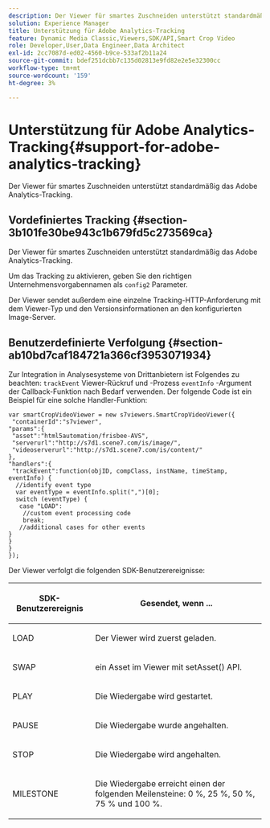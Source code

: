 ```yaml
---
description: Der Viewer für smartes Zuschneiden unterstützt standardmäßig das Adobe Analytics-Tracking.
solution: Experience Manager
title: Unterstützung für Adobe Analytics-Tracking
feature: Dynamic Media Classic,Viewers,SDK/API,Smart Crop Video
role: Developer,User,Data Engineer,Data Architect
exl-id: 2cc7087d-ed02-4560-b9ce-533af2b11a24
source-git-commit: bdef251dcbb7c135d02813e9fd82e2e5e32300cc
workflow-type: tm+mt
source-wordcount: '159'
ht-degree: 3%

---
```


# Unterstützung für Adobe Analytics-Tracking{#support-for-adobe-analytics-tracking}

Der Viewer für smartes Zuschneiden unterstützt standardmäßig das Adobe Analytics-Tracking.

## Vordefiniertes Tracking {#section-3b101fe30be943c1b679fd5c273569ca}

Der Viewer für smartes Zuschneiden unterstützt standardmäßig das Adobe Analytics-Tracking.

Um das Tracking zu aktivieren, geben Sie den richtigen Unternehmensvorgabennamen als `config2` Parameter.

Der Viewer sendet außerdem eine einzelne Tracking-HTTP-Anforderung mit dem Viewer-Typ und den Versionsinformationen an den konfigurierten Image-Server.

## Benutzerdefinierte Verfolgung {#section-ab10bd7caf184721a366cf3953071934}

Zur Integration in Analysesysteme von Drittanbietern ist Folgendes zu beachten: `trackEvent` Viewer-Rückruf und -Prozess `eventInfo` -Argument der Callback-Funktion nach Bedarf verwenden. Der folgende Code ist ein Beispiel für eine solche Handler-Funktion:

```
var smartCropVideoViewer = new s7viewers.SmartCropVideoViewer({ 
 "containerId":"s7viewer", 
"params":{ 
 "asset":"html5automation/frisbee-AVS", 
 "serverurl":"http://s7d1.scene7.com/is/image/", 
 "videoserverurl":"http://s7d1.scene7.com/is/content/" 
}, 
"handlers":{ 
 "trackEvent":function(objID, compClass, instName, timeStamp, eventInfo) { 
  //identify event type 
  var eventType = eventInfo.split(",")[0]; 
  switch (eventType) { 
   case "LOAD": 
    //custom event processing code 
    break; 
   //additional cases for other events 
} 
} 
} 
});
```

Der Viewer verfolgt die folgenden SDK-Benutzerereignisse:

<table id="table_5D090E6614974D968E1A93B5727D859C"> 
 <thead> 
  <tr> 
   <th colname="col1" class="entry"> <p>SDK-Benutzerereignis </p> </th> 
   <th colname="col2" class="entry"> <p>Gesendet, wenn ... </p> </th> 
  </tr> 
 </thead>
 <tbody> 
  <tr> 
   <td colname="col1"> <p> <span class="codeph"> LOAD </span> </p> </td> 
   <td colname="col2"> <p>Der Viewer wird zuerst geladen. </p> </td> 
  </tr> 
  <tr> 
   <td colname="col1"> <p> <span class="codeph"> SWAP </span> </p> </td> 
   <td colname="col2"> <p>ein Asset im Viewer mit <span class="codeph"> setAsset() </span> API. </p> </td> 
  </tr> 
  <tr> 
   <td colname="col1"> <p> <span class="codeph"> PLAY </span> </p> </td> 
   <td colname="col2"> <p>Die Wiedergabe wird gestartet. </p> </td> 
  </tr> 
  <tr> 
   <td colname="col1"> <p> <span class="codeph"> PAUSE </span> </p> </td> 
   <td colname="col2"> <p>Die Wiedergabe wurde angehalten. </p> </td> 
  </tr> 
  <tr> 
   <td colname="col1"> <p> <span class="codeph"> STOP </span> </p> </td> 
   <td colname="col2"> <p>Die Wiedergabe wird angehalten. </p> </td> 
  </tr> 
  <tr> 
   <td colname="col1"> <p> <span class="codeph"> MILESTONE </span> </p> </td> 
   <td colname="col2"> <p>Die Wiedergabe erreicht einen der folgenden Meilensteine: 0 %, 25 %, 50 %, 75 % und 100 %. </p> </td> 
  </tr> 
 </tbody> 
</table>

